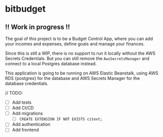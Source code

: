 # bitbudget

## !! Work in progress !!


The goal of this project is to be a Budget Control App, where you can add your incomes and expenses, define goals and manage your finances.

Since this is still a WIP, there is no support to run it locally without the AWS Secrets Credentials. But you can still remove the `AwsSecretsManager` and connect to a local Postgres database instead.

This application is going to be running on AWS Elastic Beanstalk, using AWS RDS {postgres} for the database and AWS Secrets Manager for the database credentials.


// TODO:
- [ ] Add tests
- [ ] Add CI/CD
- [ ] Add migrations
  - [ ] `CREATE EXTENSION IF NOT EXISTS citext;`
- [ ] Add authentication
- [ ] Add frontend